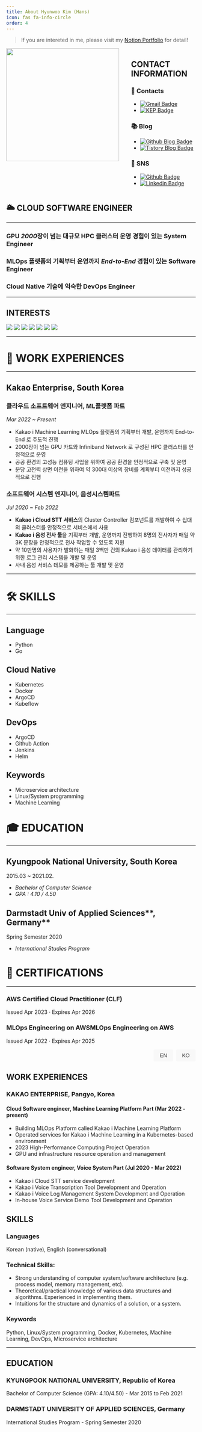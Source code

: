 ```yaml
---
title: About Hyunwoo Kim (Hans)
icon: fas fa-info-circle
order: 4
---
```


> If you are intereted in me, please visit my [Notion Portfolio](https://hhhyunwoo.notion.site/Hyunwoo-Kim-s-Portfolio-cbeb0c3e71874e4694b33f58dd50ec0a) for detail! 


<div style="display: flex; flex-direction: row;">
  <div style="margin-right: 2rem;">
    <img src="https://user-images.githubusercontent.com/37402136/143150326-e30ee110-7924-4350-928d-bfdade556128.jpeg" width="300">
  </div>
  <div>
    <h2>CONTACT INFORMATION</h2>
    <h3>📮 Contacts</h3>
    <ul>
      <li>
        <a href="mailto:qgusdngusdn@gmail.com">
          <img src="https://img.shields.io/badge/Gmail-d14836?style=flat-square&logo=Gmail&logoColor=white" alt="Gmail Badge">
        </a>
      </li>
      <li>
        <a href="mailto:hans.rw@kakaoenterprise.com">
          <img src="https://img.shields.io/badge/-KakaoEnterprise-yellow?style=flat-square&logoColor=white" alt="KEP Badge">
        </a>
      </li>
    </ul>
    <h3>📚 Blog</h3>
    <ul>
      <li>
        <a href="https://hhhyunwoo.github.io/">
          <img src="https://img.shields.io/badge/-GithubBlog-black?style=flat-square&logo=Github&logoColor=white" alt="Github Blog Badge">
        </a>
      </li>
      <li>
        <a href="https://qrlagusdn.tistory.com/">
          <img src="https://img.shields.io/badge/-TistoryBlog-black?style=flat-square&logoColor=white" alt="Tistory Blog Badge">
        </a>
      </li>
    </ul>
    <h3>🔗 SNS</h3>
    <ul>
      <li>
        <a href="https://github.com/hhhyunwoo">
          <img src="https://img.shields.io/badge/-Github-black?style=flat-square&logo=Github&logoColor=white" alt="Github Badge">
        </a>
      </li>
      <li>
        <a href="https://www.linkedin.com/in/qrlagusdn/">
          <img src="https://img.shields.io/badge/-LinkedIn-blue?style=flat-square&logo=Linkedin&logoColor=white" alt="Linkedin Badge">
        </a>
      </li>
    </ul>
  </div>
</div>

## 🌥 CLOUD SOFTWARE ENGINEER

---

### GPU *2000*장이 넘는 대규모 **HPC** 클러스터 운영 경험이 있는 **System Engineer**

### **MLOps** 플랫폼의 기획부터 운영까지 *End-to-End* 경험이 있는 **Software Engineer**

### **Cloud Native** 기술에 익숙한 **DevOps Engineer**

---

## INTERESTS

<a><img src="https://img.shields.io/badge/Machine Learning-9F6D1B?style=flat-square&logo=ML&logoColor=white"/></a>
<a><img src="https://img.shields.io/badge/MLops-A0F99C?style=flat-square&logo=ML&logoColor=white"/></a>
<a><img src="https://img.shields.io/badge/Python-ED9517?style=flat-square&logo=python&logoColor=white"/></a>
<a><img src="https://img.shields.io/badge/Javascript-E10098?style=flat-square&logo=Javascript&logoColor=white"/></a>
<a><img src="https://img.shields.io/badge/React-3B91C5?style=flat-square&logo=React&logoColor=white"/></a>
<a><img src="https://img.shields.io/badge/C-00599C?style=flat-square&logo=C%2B%2B&logoColor=white"/></a>
<a><img src="https://img.shields.io/badge/CSS-926DBB?style=flat-square&logo=CSS3&logoColor=white"/></a>

---
# 🏢  WORK EXPERIENCES

---

## Kakao Enterprise, South Korea

### 클라우드 소프트웨어 엔지니어, ML플랫폼 파트

*Mar 2022 ~ Present*

- Kakao i Machine Learning MLOps 플랫폼의 기획부터 개발, 운영까지 End-to-End 로 주도적 진행
- 2000장이 넘는 GPU 카드와 Infiniband Network 로 구성된 HPC 클러스터를 안정적으로 운영
- 공공 환경의 고성능 컴퓨팅 사업을 위하여 공공 환경을 안정적으로 구축 및 운영
- 분당 고전력 상면 이전을 위하여 약 300대 이상의 장비를 계획부터 이전까지 성공적으로 진행

### 소프트웨어 시스템 엔지니어, 음성시스템파트

*Jul 2020 ~ Feb 2022*

- **Kakao i Cloud STT 서비스**의 Cluster Controller 컴포넌트를 개발하여 수 십대의 클러스터를 안정적으로 서비스에서 사용
- **Kakao i 음성 전사 툴**을 기획부터 개발, 운영까지 진행하여 8명의 전사자가 매일 약 3K 문장을 안정적으로 전사 작업할 수 있도록 지원
- 약 10만명의 사용자가 발화하는 매일 3백만 건의 Kakao i 음성 데이터를 관리하기 위한 로그 관리 시스템을 개발 및 운영
- 사내 음성 서비스 데모를 제공하는 툴 개발 및 운영

---
# 🛠  SKILLS

---

## Language

- Python
- Go

## Cloud Native

- Kubernetes
- Docker
- ArgoCD
- Kubeflow

## DevOps

- ArgoCD
- Github Action
- Jenkins
- Helm

## Keywords

- Microservice architecture
- Linux/System programming
- Machine Learning

# 🎓  EDUCATION

---

## Kyungpook National University, South Korea

2015.03 ~ 2021.02.

- *Bachelor of Computer Science*
- *GPA : 4.10 / 4.50*

## Darmstadt Univ of Applied Sciences**, Germany**

Spring Semester 2020

- *International Studies Program*

# 📜 CERTIFICATIONS

---

### AWS Certified Cloud Practitioner (CLF)

Issued Apr 2023 · Expires Apr 2026

### MLOps Engineering on AWSMLOps Engineering on AWS

Issued Apr 2022 · Expires Apr 2025











<script>
function switchLanguage(lang) {
  var content = document.getElementById("content");
  var enContent = `
    <h2>WORK EXPERIENCES</h2>
    <h3>KAKAO ENTERPRISE, Pangyo, Korea</h3>
    <h4>Cloud Software engineer, Machine Learning Platform Part (Mar 2022 - present)</h4>
    <ul>
        <li>Building MLOps Platform called Kakao i Machine Learning Platform</li>
        <li>Operated services for Kakao i Machine Learning in a Kubernetes-based environment</li>
        <li>2023 High-Performance Computing Project Operation</li>
        <li>GPU and infrastructure resource operation and management</li>
    </ul>
    <h4>Software System engineer, Voice System Part (Jul 2020 - Mar 2022)</h4>
    <ul>
        <li>Kakao i Cloud STT service development</li>
        <li>Kakao i Voice Transcription Tool Development and Operation</li>
        <li>Kakao i Voice Log Management System Development and Operation</li>
        <li>In-house Voice Service Demo Tool Development and Operation</li>
    </ul>
    <h2>SKILLS</h2>
    <h3>Languages</h3>
    <p>Korean (native), English (conversational)</p>
    <h3>Technical Skills:</h3>
    <ul>
        <li>Strong understanding of computer system/software architecture (e.g. process model, memory management, etc).</li>
        <li>Theoretical/practical knowledge of various data structures and algorithms. Experienced in implementing them.</li>
        <li>Intuitions for the structure and dynamics of a solution, or a system.</li>
    </ul>
    <h3>Keywords</h3>
    <p>Python, Linux/System programming, Docker, Kubernetes, Machine Learning, DevOps, Microservice architecture</p>
`;

  var koContent = `
    <h2>경력 사항</h2>
    <h3>KAKAO ENTERPRISE, Pangyo, Korea</h3>
    <h4>Cloud Software engineer, Machine Learning Platform Part (Mar 2022 - present)</h4>
    <ul>
        <li>Kakao i Machine Learning MLOps 플랫폼 개발</li>
        <li>Kakao i Machine Learning 플랫폼 사내 운영</li>
        <li>공공 고성능 컴퓨팅 지원 사업 Kakao i Machine Learning 플랫폼 운영</li>
        <li>GPU 및 인프라 리소스 운영 및 관리</li>
    </ul>
    <h4>Software engineer, Voice System Part (Jul 2020 - Mar 2022)</h4>
    <ul>
        <li>Kakao i Cloud STT 서비스 개발</li>
        <li>Kakao i 음성 전사 툴 개발 및 운영</li>
        <li>Kakao i 음성 로그 관리 시스템 개발 및 운영</li>
        <li>사내 음성 서비스 데모 툴 개발 및 운영</li>
    </ul>
    <h2>기술</h2>
    <h3>Languages</h3>
    <p>Korean (native), English (conversational)</p>
    <h3>Technical Skills:</h3>
    <ul>
        <li>컴퓨터 시스템과 소프트웨어 아키텍처에 대한 높은 이해도를 가지고 있습니다. (e.g. process model, memory management, etc).</li>
        <li>클라우드 환경의 시스템 구성에 대한 높은 이해도를 가지고 있고 리눅스 시스템에서의 문제 해결 능력을 가지고 있습니다.</li>
        <li>솔루션과 시스템의 구조에 대한 직관력을 가지고 있습니다.</li>
    </ul>
    <h3>Keywords</h3>
    <p>Python, Linux/System programming, Docker, Kubernetes, Machine Learning, DevOps, Microservice architecture</p>
`;

  if (lang === 'en') {
    content.innerHTML = enContent;
  } else if (lang === 'ko') {
    content.innerHTML = koContent;
  }
}
</script>

<style>
.toggle-buttons {
  text-align: right;
}

.toggle-buttons button {
  background-color: #f8f8f8;
  border: none;
  color: #333;
  padding: 8px 16px;
  margin-left: 4px;
  cursor: pointer;
  font-size: 14px;
  border-radius: 4px;
  transition: background-color 0.3s ease;
}

.toggle-buttons button:hover {
  background-color: #e6e6e6;
}
.toggle-buttons button.active {
  background-color: #EBD4D4;
}
</style>

<div class="toggle-buttons">
  <button onclick="switchLanguage('en')">EN</button>
  <button onclick="switchLanguage('ko')">KO</button>
</div>

<div id="content" class="language"> 
    <h2>WORK EXPERIENCES</h2>
    <h3>KAKAO ENTERPRISE, Pangyo, Korea</h3>
    <h4>Cloud Software engineer, Machine Learning Platform Part (Mar 2022 - present)</h4>
    <ul>
        <li>Building MLOps Platform called Kakao i Machine Learning Platform</li>
        <li>Operated services for Kakao i Machine Learning in a Kubernetes-based environment</li>
        <li>2023 High-Performance Computing Project Operation</li>
        <li>GPU and infrastructure resource operation and management</li>
    </ul>
    <h4>Software System engineer, Voice System Part (Jul 2020 - Mar 2022)</h4>
    <ul>
        <li>Kakao i Cloud STT service development</li>
        <li>Kakao i Voice Transcription Tool Development and Operation</li>
        <li>Kakao i Voice Log Management System Development and Operation</li>
        <li>In-house Voice Service Demo Tool Development and Operation</li>
    </ul>
    <h2>SKILLS</h2>
    <h3>Languages</h3>
    <p>Korean (native), English (conversational)</p>
    <h3>Technical Skills:</h3>
    <ul>
        <li>Strong understanding of computer system/software architecture (e.g. process model, memory management, etc).</li>
        <li>Theoretical/practical knowledge of various data structures and algorithms. Experienced in implementing them.</li>
        <li>Intuitions for the structure and dynamics of a solution, or a system.</li>
    </ul>
    <h3>Keywords</h3>
    <p>Python, Linux/System programming, Docker, Kubernetes, Machine Learning, DevOps, Microservice architecture</p>
</div>


---
<div>
    <h2>EDUCATION</h2>
    <h3>KYUNGPOOK NATIONAL UNIVERSITY, Republic of Korea</h3>
    <p>Bachelor of Computer Science (GPA: 4.10/4.50) - Mar 2015 to Feb 2021</p>
    <h3>DARMSTADT UNIVERSITY OF APPLIED SCIENCES, Germany</h3>
    <p>International Studies Program - Spring Semester 2020</p>
</div>


